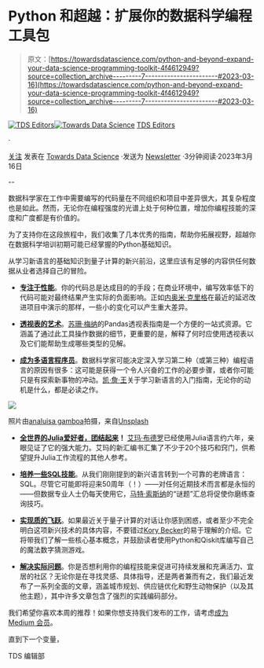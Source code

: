 # Python 和超越：扩展你的数据科学编程工具包

> 原文：[https://towardsdatascience.com/python-and-beyond-expand-your-data-science-programming-toolkit-4f4612949?source=collection_archive---------7-----------------------#2023-03-16](https://towardsdatascience.com/python-and-beyond-expand-your-data-science-programming-toolkit-4f4612949?source=collection_archive---------7-----------------------#2023-03-16)

[](https://towardsdatascience.medium.com/?source=post_page-----4f4612949--------------------------------)[![TDS Editors](../Images/4b2d1beaf4f6dcf024ffa6535de3b794.png)](https://towardsdatascience.medium.com/?source=post_page-----4f4612949--------------------------------)[](https://towardsdatascience.com/?source=post_page-----4f4612949--------------------------------)[![Towards Data Science](../Images/a6ff2676ffcc0c7aad8aaf1d79379785.png)](https://towardsdatascience.com/?source=post_page-----4f4612949--------------------------------) [TDS Editors](https://towardsdatascience.medium.com/?source=post_page-----4f4612949--------------------------------)

·

[关注](https://medium.com/m/signin?actionUrl=https%3A%2F%2Fmedium.com%2F_%2Fsubscribe%2Fuser%2F7e12c71dfa81&operation=register&redirect=https%3A%2F%2Ftowardsdatascience.com%2Fpython-and-beyond-expand-your-data-science-programming-toolkit-4f4612949&user=TDS+Editors&userId=7e12c71dfa81&source=post_page-7e12c71dfa81----4f4612949---------------------post_header-----------) 发表在 [Towards Data Science](https://towardsdatascience.com/?source=post_page-----4f4612949--------------------------------) ·发送为 [Newsletter](/newsletter?source=post_page-----4f4612949--------------------------------) ·3分钟阅读·2023年3月16日 [](https://medium.com/m/signin?actionUrl=https%3A%2F%2Fmedium.com%2F_%2Fvote%2Ftowards-data-science%2F4f4612949&operation=register&redirect=https%3A%2F%2Ftowardsdatascience.com%2Fpython-and-beyond-expand-your-data-science-programming-toolkit-4f4612949&user=TDS+Editors&userId=7e12c71dfa81&source=-----4f4612949---------------------clap_footer-----------)

--

[](https://medium.com/m/signin?actionUrl=https%3A%2F%2Fmedium.com%2F_%2Fbookmark%2Fp%2F4f4612949&operation=register&redirect=https%3A%2F%2Ftowardsdatascience.com%2Fpython-and-beyond-expand-your-data-science-programming-toolkit-4f4612949&source=-----4f4612949---------------------bookmark_footer-----------)

数据科学家在工作中需要编写的代码量在不同组织和项目中差异很大，其复杂程度也是如此。然而，无论你在编程强度的光谱上处于何种位置，增加你编程技能的深度和广度都是有价值的。

为了支持你在这段旅程中，我们收集了几本优秀的指南，帮助你拓展视野，超越你在数据科学培训初期可能已经掌握的Python基础知识。

从学习新语言的基础知识到量子计算的新兴前沿，这里应该有足够的内容供任何数据从业者选择自己的冒险。

+   [**专注于性能**](/when-milliseconds-matter-my-journey-to-performance-improvement-5a3cd69754c4)。你的代码总是达成目的的手段；在商业环境中，编写效率低下的代码可能对最终结果产生实际的负面影响。正如[内奥米·克里格](https://medium.com/u/ce7969d594d?source=post_page-----4f4612949--------------------------------)在最近的延迟改进项目中演示的那样，一些小的变化可以产生重大差异。

+   [**透视表的艺术**](/pivot-tables-in-pandas-with-hands-on-examples-in-python-9f29a48796f2)。[苏珊·梅纳](https://medium.com/u/7df9dec030e?source=post_page-----4f4612949--------------------------------)的Pandas透视表指南是一个方便的一站式资源。它涵盖了通过此工具操作数据的细节，更重要的是，解释了何时应使用透视表以及它们能帮助生成哪些类型的见解。

+   [**成为多语言程序员**](/how-to-learn-new-programming-languages-easily-1e6e29d3898a)。数据科学家可能决定深入学习第二种（或第三种）编程语言的原因有很多：这可能是获得一个令人兴奋的工作的必要步骤，或者你可能只是有探索新事物的冲动。[凯·詹·王](https://medium.com/u/fee8693930fb?source=post_page-----4f4612949--------------------------------)关于学习新语言的入门指南，无论你的动机是什么，都是必读之作。

![](../Images/83d60833e1de9c0fd90322d2ed404b19.png)

照片由[analuisa gamboa](https://unsplash.com/@anigmb?utm_source=medium&utm_medium=referral)拍摄，来自[Unsplash](https://unsplash.com/?utm_source=medium&utm_medium=referral)

+   [**全世界的Julia爱好者，团结起来**](/20-awesome-julia-tips-and-tricks-for-the-advantageous-programmer-5fedbfd00f73)**！** [艾玛·布德罗](https://medium.com/u/ea170050148c?source=post_page-----4f4612949--------------------------------)已经使用Julia语言约六年，亲眼见证了它的强大能力。艾玛的新汇编书汇集了不少于20个技巧和窍门，供希望提升Julia工作流程的其他人参考。

+   [**培养一些SQL技能**](/sql-riddles-to-test-your-wits-8ce31202ae7f)。从我们刚刚提到的新兴语言转到一个可靠的老牌语言：SQL。尽管它可能即将迎来50周年（！）——对任何近期技术而言都是永恒的——但数据专业人士仍每天使用它，[马特·索斯纳](https://medium.com/u/f17fb22b897?source=post_page-----4f4612949--------------------------------)的“谜题”汇总将促使你磨练查询技巧。

+   [**实现质的飞跃**](/the-magic-of-quantum-computing-a-beginners-guide-to-writing-a-magic-number-guessing-game-c1cdb384f457)。如果最近关于量子计算的对话让你感到困惑，或者至少不完全明白这项新兴技术的具体内容，不要错过[Kory Becker](https://medium.com/u/9f206469e308?source=post_page-----4f4612949--------------------------------)的易于理解的介绍。它将带我们了解一些核心基本概念，并鼓励读者使用Python和Qiskit库编写自己的魔法数字猜测游戏。

+   [**解决实际问题**](/special-feature-our-expanding-global-village-2d8355436d2c)。你是否想利用你的编程技能来促进可持续发展和充满活力、宜居的社区？无论你是在寻找灵感、具体指导，还是两者兼而有之，我们最近发布了一系列全面的文章，涵盖城市规划、供应链优化和野生动物保护（以及其他主题），其中许多文章包含了强烈的实践编码部分。

我们希望你喜欢本周的推荐！如果你想支持我们发布的工作，请考虑[成为 Medium 会员](https://bit.ly/tds-membership)。

直到下一个变量，

TDS 编辑部
